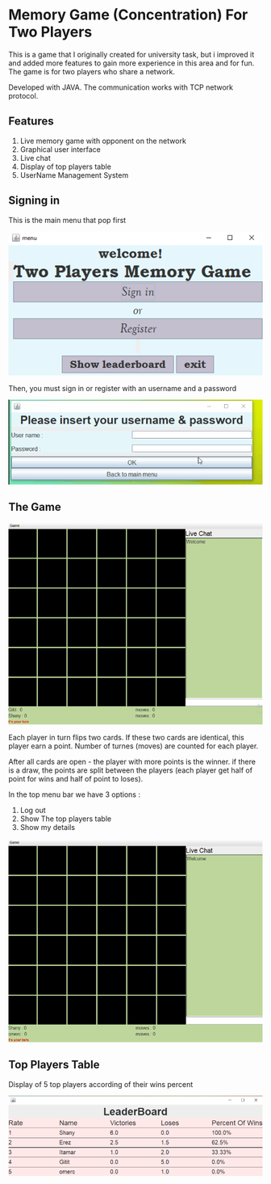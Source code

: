 # Memory Game (Concentration) For Two Players

This is a game that I originally created for university task, but i improved it and added more features to gain more experience in this area and for fun.
The game is for two players who share a network.

Developed with JAVA.
The communication works with TCP network protocol.

## Features
1)	Live memory game with opponent on the network
2)  Graphical user interface
3)	Live chat
4)	Display of top players table
5)	UserName Management System


## Signing in

This is the main menu that pop first

![](/ReadMe_media/mainMenu.png)

Then, you must sign in or register with an username and a password

![](/ReadMe_media/GameGif3.gif)


## The Game

![](/ReadMe_media/GameGif1.gif)

Each player in turn flips two cards. If these two cards are identical, this player earn a point. 
Number of turnes (moves) are counted for each player.

After all cards are open - the player with more points is the winner. if there is a draw, the points are split between the players (each player get half of point for wins and half of point to loses).

In the top menu bar we have 3 options :
1) Log out
2) Show The top players table
3) Show my details

![](/ReadMe_media/GameGif4.gif)


## Top Players Table

Display of 5 top players according of their wins percent

![](/ReadMe_media/LeaderBoard.png)

